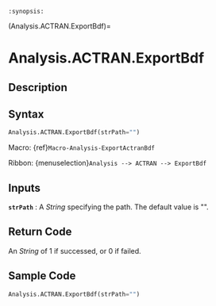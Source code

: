 ```{module} Analysis.ACTRAN.ExportBdf()
:synopsis:
```

(Analysis.ACTRAN.ExportBdf)=

# Analysis.ACTRAN.ExportBdf

## Description

## Syntax

```python
Analysis.ACTRAN.ExportBdf(strPath="")
```

Macro: {ref}`Macro-Analysis-ExportActranBdf`

Ribbon: {menuselection}`Analysis --> ACTRAN --> ExportBdf`

## Inputs

**`strPath`**
: A _String_ specifying the path. The default value is "".

## Return Code

An _String_ of 1 if successed, or 0 if failed.

## Sample Code

```python
Analysis.ACTRAN.ExportBdf(strPath="")
```
